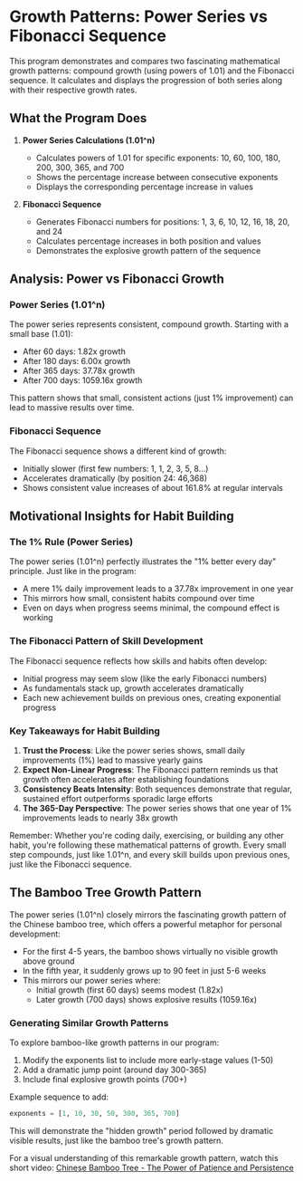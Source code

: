 
# Growth Patterns: Power Series vs Fibonacci Sequence

This program demonstrates and compares two fascinating mathematical growth patterns: compound growth (using powers of 1.01) and the Fibonacci sequence. It calculates and displays the progression of both series along with their respective growth rates.

## What the Program Does

1. **Power Series Calculations (1.01^n)**
   - Calculates powers of 1.01 for specific exponents: 10, 60, 100, 180, 200, 300, 365, and 700
   - Shows the percentage increase between consecutive exponents
   - Displays the corresponding percentage increase in values

2. **Fibonacci Sequence**
   - Generates Fibonacci numbers for positions: 1, 3, 6, 10, 12, 16, 18, 20, and 24
   - Calculates percentage increases in both position and values
   - Demonstrates the explosive growth pattern of the sequence

## Analysis: Power vs Fibonacci Growth

### Power Series (1.01^n)
The power series represents consistent, compound growth. Starting with a small base (1.01):
- After 60 days: 1.82x growth
- After 180 days: 6.00x growth
- After 365 days: 37.78x growth
- After 700 days: 1059.16x growth

This pattern shows that small, consistent actions (just 1% improvement) can lead to massive results over time.

### Fibonacci Sequence
The Fibonacci sequence shows a different kind of growth:
- Initially slower (first few numbers: 1, 1, 2, 3, 5, 8...)
- Accelerates dramatically (by position 24: 46,368)
- Shows consistent value increases of about 161.8% at regular intervals

## Motivational Insights for Habit Building

### The 1% Rule (Power Series)
The power series (1.01^n) perfectly illustrates the "1% better every day" principle. Just like in the program:
- A mere 1% daily improvement leads to a 37.78x improvement in one year
- This mirrors how small, consistent habits compound over time
- Even on days when progress seems minimal, the compound effect is working

### The Fibonacci Pattern of Skill Development
The Fibonacci sequence reflects how skills and habits often develop:
- Initial progress may seem slow (like the early Fibonacci numbers)
- As fundamentals stack up, growth accelerates dramatically
- Each new achievement builds on previous ones, creating exponential progress

### Key Takeaways for Habit Building
1. **Trust the Process**: Like the power series shows, small daily improvements (1%) lead to massive yearly gains
2. **Expect Non-Linear Progress**: The Fibonacci pattern reminds us that growth often accelerates after establishing foundations
3. **Consistency Beats Intensity**: Both sequences demonstrate that regular, sustained effort outperforms sporadic large efforts
4. **The 365-Day Perspective**: The power series shows that one year of 1% improvements leads to nearly 38x growth

Remember: Whether you're coding daily, exercising, or building any other habit, you're following these mathematical patterns of growth. Every small step compounds, just like 1.01^n, and every skill builds upon previous ones, just like the Fibonacci sequence.

## The Bamboo Tree Growth Pattern

The power series (1.01^n) closely mirrors the fascinating growth pattern of the Chinese bamboo tree, which offers a powerful metaphor for personal development:

- For the first 4-5 years, the bamboo shows virtually no visible growth above ground
- In the fifth year, it suddenly grows up to 90 feet in just 5-6 weeks
- This mirrors our power series where:
  - Initial growth (first 60 days) seems modest (1.82x)
  - Later growth (700 days) shows explosive results (1059.16x)

### Generating Similar Growth Patterns
To explore bamboo-like growth patterns in our program:
1. Modify the exponents list to include more early-stage values (1-50)
2. Add a dramatic jump point (around day 300-365)
3. Include final explosive growth points (700+)

Example sequence to add:
```python
exponents = [1, 10, 30, 50, 300, 365, 700]
```

This will demonstrate the "hidden growth" period followed by dramatic visible results, just like the bamboo tree's growth pattern.

For a visual understanding of this remarkable growth pattern, watch this short video:
[Chinese Bamboo Tree - The Power of Patience and Persistence](https://www.youtube.com/watch?v=PLLxrcKhY8g)
